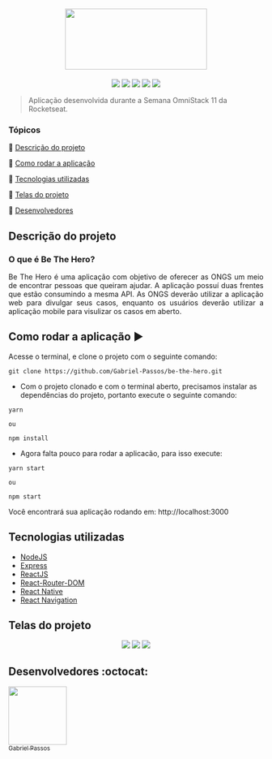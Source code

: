 <h1 align="center" >
  <img height="120px" width="280px" src="https://user-images.githubusercontent.com/43184223/88621126-0e214080-d076-11ea-86f3-3e7bcaf50dce.png">
</h1>

<p align="center">
  <a href="https://expressjs.com/"><img src="https://img.shields.io/static/v1?label=Express&message=4.17.1&color=blue&style=flat"/><a/>
  <a href="https://reactjs.org/"><img src="https://img.shields.io/static/v1?label=React&message=16.13.1&color=blue&style=flat"/><a/>
  <a href="https://reactrouter.com/"><img src="https://img.shields.io/static/v1?label=React-Router-DOM&message=5.1.2&color=blue&style=flat"/><a/>
  <a href="https://reactnative.dev/"><img src="https://img.shields.io/static/v1?label=React-Native&message=sdk-36.0.0&color=blue&style=flat"/><a/>
  <a href="https://reactnavigation.org/"><img src="https://img.shields.io/static/v1?label=React-Navigation&message=5.1.3&color=blue&style=flat"/><a/>
</p>

> Aplicação desenvolvida durante a Semana OmniStack 11 da Rocketseat.

### Tópicos 

:small_blue_diamond: [Descrição do projeto](#descrição-do-projeto)

:small_blue_diamond: [Como rodar a aplicação](#como-rodar-a-aplicação-arrow_forward)

:small_blue_diamond: [Tecnologias utilizadas](#tecnologias-utilizadas)

:small_blue_diamond: [Telas do projeto](#telas-do-projeto)

:small_blue_diamond: [Desenvolvedores](#desenvolvedores-octocat)

## Descrição do projeto

### O que é Be The Hero?

<p align="justify">
  Be The Hero é uma aplicação com objetivo de oferecer as ONGS um meio de encontrar pessoas que queiram ajudar. A aplicação possuí duas frentes que estão consumindo a mesma API. As ONGS deverão utilizar a aplicação web para divulgar seus casos, enquanto os usuários deverão utilizar a aplicação mobile para visulizar os casos em aberto.
</p>


## Como rodar a aplicação :arrow_forward:

Acesse o terminal, e clone o projeto com o seguinte comando: 

```
git clone https://github.com/Gabriel-Passos/be-the-hero.git
```

- Com o projeto clonado e com o terminal aberto, precisamos instalar as dependências do projeto, portanto execute o seguinte comando:

```
yarn 

ou 

npm install
```

- Agora falta pouco para rodar a aplicacão, para isso execute: 

```
yarn start

ou

npm start
```

Você encontrará sua aplicação rodando em: http://localhost:3000

## Tecnologias utilizadas

- [NodeJS](https://nodejs.org/en/docs/)
- [Express](https://expressjs.com/)
- [ReactJS](https://reactjs.org/docs/)
- [React-Router-DOM](https://reactrouter.com/)
- [React Native](https://reactnative.dev/docs/getting-started)
- [React Navigation](https://reactnavigation.org/)

## Telas do projeto 

<p align="center"> 
  <img src="https://user-images.githubusercontent.com/43184223/88622388-1d55bd80-d079-11ea-8a71-ae2b00590c32.png">
  <img src="https://user-images.githubusercontent.com/43184223/88622910-21360f80-d07a-11ea-9138-c8937d9286fc.png">
  <img src="https://user-images.githubusercontent.com/43184223/88623018-63f7e780-d07a-11ea-9789-46caf914507f.png">
</p>

## Desenvolvedores :octocat:

[<img src="https://avatars3.githubusercontent.com/u/43184223?s=460&u=50810abc34900ea6134a9bd0b8a04e2c8640ddc4&v=4" width=115><br><sub>Gabriel Passos</sub>](https://github.com/Gabriel-Passos)

